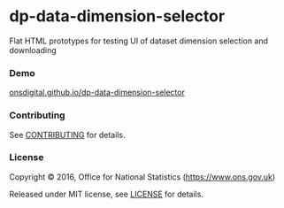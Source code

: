 dp-data-dimension-selector
==========================

Flat HTML prototypes for testing UI of dataset dimension selection and downloading 

### Demo
[onsdigital.github.io/dp-data-dimension-selector](https://onsdigital.github.io/dp-data-dimension-selector/)

### Contributing

See [CONTRIBUTING](CONTRIBUTING.md) for details.

### License

Copyright ©‎ 2016, Office for National Statistics (https://www.ons.gov.uk)

Released under MIT license, see [LICENSE](LICENSE.md) for details.
